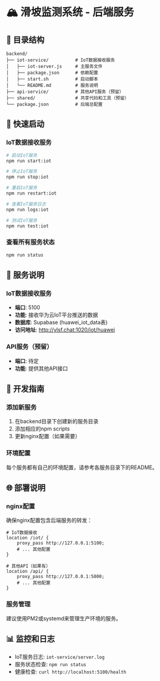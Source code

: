 # 🏔️ 滑坡监测系统 - 后端服务

## 📁 目录结构

```
backend/
├── iot-service/          # IoT数据接收服务
│   ├── iot-server.js     # 主服务文件
│   ├── package.json      # 依赖配置
│   ├── start.sh          # 启动脚本
│   └── README.md         # 服务说明
├── api-service/          # 其他API服务（预留）
├── shared/               # 共享代码和工具（预留）
└── package.json          # 后端总配置
```

## 🚀 快速启动

### IoT数据接收服务

```bash
# 启动IoT服务
npm run start:iot

# 停止IoT服务
npm run stop:iot

# 重启IoT服务
npm run restart:iot

# 查看IoT服务日志
npm run logs:iot

# 测试IoT服务
npm run test:iot
```

### 查看所有服务状态

```bash
npm run status
```

## 📡 服务说明

### IoT数据接收服务
- **端口**: 5100
- **功能**: 接收华为云IoT平台推送的数据
- **数据库**: Supabase (huawei_iot_data表)
- **访问地址**: http://ylsf.chat:1020/iot/huawei

### API服务（预留）
- **端口**: 待定
- **功能**: 提供其他API接口

## 🔧 开发指南

### 添加新服务

1. 在backend目录下创建新的服务目录
2. 添加相应的npm scripts
3. 更新nginx配置（如果需要）

### 环境配置

每个服务都有自己的环境配置，请参考各服务目录下的README。

## 🌐 部署说明

### nginx配置

确保nginx配置包含后端服务的转发：

```nginx
# IoT数据接收
location /iot/ {
    proxy_pass http://127.0.0.1:5100;
    # ... 其他配置
}

# 其他API（如果有）
location /api/ {
    proxy_pass http://127.0.0.1:5000;
    # ... 其他配置
}
```

### 服务管理

建议使用PM2或systemd来管理生产环境的服务。

## 📊 监控和日志

- IoT服务日志: `iot-service/server.log`
- 服务状态检查: `npm run status`
- 健康检查: `curl http://localhost:5100/health`